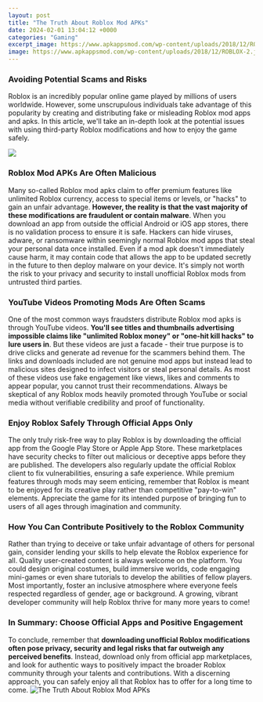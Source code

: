 ```yaml
---
layout: post
title: "The Truth About Roblox Mod APKs"
date: 2024-02-01 13:04:12 +0000
categories: "Gaming"
excerpt_image: https://www.apkappsmod.com/wp-content/uploads/2018/12/ROBLOX-2.jpg
image: https://www.apkappsmod.com/wp-content/uploads/2018/12/ROBLOX-2.jpg
---
```


### Avoiding Potential Scams and Risks
Roblox is an incredibly popular online game played by millions of users worldwide. However, some unscrupulous individuals take advantage of this popularity by creating and distributing fake or misleading Roblox mod apps and apks. In this article, we'll take an in-depth look at the potential issues with using third-party Roblox modifications and how to enjoy the game safely.

![](https://i.ytimg.com/vi/yoKS1Cn5xIQ/maxresdefault.jpg)
### Roblox Mod APKs Are Often Malicious
Many so-called Roblox mod apks claim to offer premium features like unlimited Roblox currency, access to special items or levels, or "hacks" to gain an unfair advantage. **However, the reality is that the vast majority of these modifications are fraudulent or contain malware**. When you download an app from outside the official Android or iOS app stores, there is no validation process to ensure it is safe. Hackers can hide viruses, adware, or ransomware within seemingly normal Roblox mod apps that steal your personal data once installed. Even if a mod apk doesn't immediately cause harm, it may contain code that allows the app to be updated secretly in the future to then deploy malware on your device. It's simply not worth the risk to your privacy and security to install unofficial Roblox mods from untrusted third parties.
### YouTube Videos Promoting Mods Are Often Scams 
One of the most common ways fraudsters distribute Roblox mod apks is through YouTube videos. **You'll see titles and thumbnails advertising impossible claims like "unlimited Roblox money" or "one-hit kill hacks" to lure users in**. But these videos are just a facade - their true purpose is to drive clicks and generate ad revenue for the scammers behind them. The links and downloads included are not genuine mod apps but instead lead to malicious sites designed to infect visitors or steal personal details. As most of these videos use fake engagement like views, likes and comments to appear popular, you cannot trust their recommendations. Always be skeptical of any Roblox mods heavily promoted through YouTube or social media without verifiable credibility and proof of functionality.
### Enjoy Roblox Safely Through Official Apps Only
The only truly risk-free way to play Roblox is by downloading the official app from the Google Play Store or Apple App Store. These marketplaces have security checks to filter out malicious or deceptive apps before they are published. The developers also regularly update the official Roblox client to fix vulnerabilities, ensuring a safe experience. While premium features through mods may seem enticing, remember that Roblox is meant to be enjoyed for its creative play rather than competitive "pay-to-win" elements. Appreciate the game for its intended purpose of bringing fun to users of all ages through imagination and community.
### How You Can Contribute Positively to the Roblox Community
Rather than trying to deceive or take unfair advantage of others for personal gain, consider lending your skills to help elevate the Roblox experience for all. Quality user-created content is always welcome on the platform. You could design original costumes, build immersive worlds, code engaging mini-games or even share tutorials to develop the abilities of fellow players. Most importantly, foster an inclusive atmosphere where everyone feels respected regardless of gender, age or background. A growing, vibrant developer community will help Roblox thrive for many more years to come!
### In Summary: Choose Official Apps and Positive Engagement
To conclude, remember that **downloading unofficial Roblox modifications often pose privacy, security and legal risks that far outweigh any perceived benefits**. Instead, download only from official app marketplaces, and look for authentic ways to positively impact the broader Roblox community through your talents and contributions. With a discerning approach, you can safely enjoy all that Roblox has to offer for a long time to come.
![The Truth About Roblox Mod APKs](https://www.apkappsmod.com/wp-content/uploads/2018/12/ROBLOX-2.jpg)